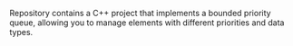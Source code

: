Repository contains a C++ project that implements a bounded priority queue, allowing you to manage elements with different priorities and data types.

